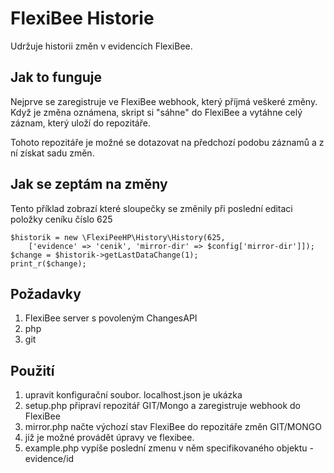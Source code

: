 FlexiBee Historie
================

Udržuje historii změn v evidencích FlexiBee.

Jak to funguje
--------------

Nejprve se zaregistruje ve FlexiBee webhook, který příjmá veškeré změny. 
Když je změna oznámena, skript si "sáhne" do FlexiBee a vytáhne celý záznam,
který uloží do repozitáře.

Tohoto repozitáře je možné se dotazovat na předchozí podobu záznamů a z ní získat sadu změn.    


Jak se zeptám na změny
----------------------

Tento příklad zobrazí které sloupečky se změnily při poslední editaci položky ceníku číslo 625


    $historik = new \FlexiPeeHP\History\History(625,
        ['evidence' => 'cenik', 'mirror-dir' => $config['mirror-dir']]);
    $change = $historik->getLastDataChange(1);
    print_r($change);



Požadavky
------------

1) FlexiBee server s povoleným ChangesAPI
2) php
3) git


Použití
-------

1) upravit konfigurační soubor. localhost.json je ukázka
2) setup.php připraví repozitář GIT/Mongo a zaregistruje webhook do FlexiBee
3) mirror.php načte výchozí stav FlexiBee do repozitáře změn GIT/MONGO
4) již je možné provádět úpravy ve flexibee.
5) example.php vypíše poslední zmenu v něm specifikovaného objektu - evidence/id

